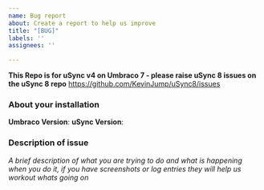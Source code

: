 ```yaml
---
name: Bug report
about: Create a report to help us improve
title: "[BUG]"
labels: ''
assignees: ''

---
```


**This Repo is for uSync v4 on Umbraco 7 - please raise uSync 8 issues on the uSync 8 repo**
https://github.com/KevinJump/uSync8/issues

### About your installation
**Umbraco Version**:
**uSync Version**:

### Description of issue
*A brief description of what you are trying to do and what is happening when you do it, if you have screenshots or log entries they will help us workout whats going on*
